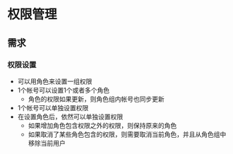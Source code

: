 # 权限管理

## 需求

### 权限设置
* 可以用角色来设置一组权限
* 1个帐号可以设置1个或者多个角色
   * 角色的权限如果更新，则角色组内帐号也同步更新
* 1个帐号可以单独设置权限
* 在设置角色后，依然可以单独设置权限
   * 如果增加角色包含权限之外的权限，则保持原来的角色
   * 如果取消了某些角色包含的权限，则需要取消当前角色，并且从角色组中移除当前用户
